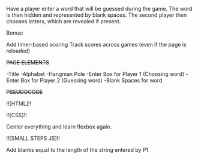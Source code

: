 Have a player enter a word that will be guessed during the game. The word is then hidden and represented by blank spaces. The second player then chooses letters, which are revealed if present.

Bonus:

Add timer-based scoring
Track scores across games (even if the page is reloaded)


~~PAGE ELEMENTS~~

-Title
-Alphabet
-Hangman Pole
-Enter Box for Player 1 (Choosing word)
-Enter Box for Player 2 (Guessing word)
-Blank Spaces for word

~~PSEUDOCODE~~

!![HTML]!!

!![CSS]!!

Center everything and learn flexbox again.

!![SMALL STEPS JS]!!

Add blanks equal to the length of the string entered by P1

